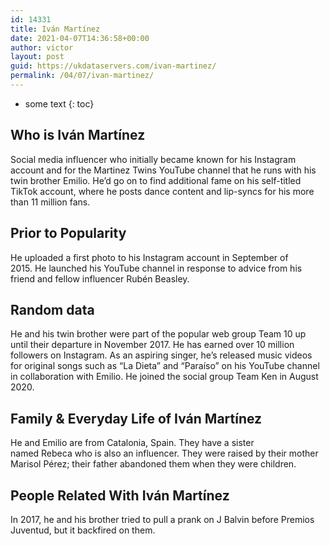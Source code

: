 ```yaml
---
id: 14331
title: Iván Martínez
date: 2021-04-07T14:36:58+00:00
author: victor
layout: post
guid: https://ukdataservers.com/ivan-martinez/
permalink: /04/07/ivan-martinez/
---
```


* some text
{: toc}


## Who is Iván Martínez



Social media influencer who initially became known for his Instagram account and for the Martinez Twins YouTube channel that he runs with his twin brother Emilio. He&#8217;d go on to find additional fame on his self-titled TikTok account, where he posts dance content and lip-syncs for his more than 11 million fans. 

                
                
                
## Prior to Popularity



He uploaded a first photo to his Instagram account in September of 2015. He launched his YouTube channel in response to advice from his friend and fellow influencer Rubén Beasley. 

                
                
                
## Random data



He and his twin brother were part of the popular web group Team 10 up until their departure in November 2017. He has earned over 10 million followers on Instagram. As an aspiring singer, he&#8217;s released music videos for original songs such as &#8220;La Dieta&#8221; and &#8220;Paraíso&#8221; on his YouTube channel in collaboration with Emilio. He joined the social group Team Ken in August 2020. 

                
                
                
## Family & Everyday Life of Iván Martínez



He and Emilio are from Catalonia, Spain. They have a sister named Rebeca who is also an influencer. They were raised by their mother Marisol Pérez; their father abandoned them when they were children.

                
                
                
## People Related With Iván Martínez



In 2017, he and his brother tried to pull a prank on J Balvin before Premios Juventud, but it backfired on them. 

                
              
            
          
          
          